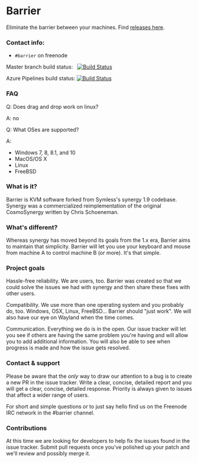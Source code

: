 # Barrier

Eliminate the barrier between your machines. 
Find [releases here](https://github.com/debauchee/barrier/releases).

### Contact info:

- `#barrier` on freenode

Master branch build status: &nbsp; [![Build Status](https://travis-ci.org/debauchee/barrier.svg?branch=master)](https://travis-ci.org/debauchee/barrier)

Azure Pipelines build status: [![Build Status](https://dev.azure.com/debauchee/Barrier/_apis/build/status/debauchee.barrier?branchName=master)](https://dev.azure.com/debauchee/Barrier/_build/latest?definitionId=1&branchName=master)

### FAQ

Q: Does drag and drop work on linux?

A: no

Q: What OSes are supported?

A:
  - Windows 7, 8, 8.1, and 10
  - MacOS/OS X
  - Linux
  - FreeBSD

### What is it?

Barrier is KVM software forked from Symless's synergy 1.9 codebase. Synergy was a commercialized reimplementation of the original CosmoSynergy written by Chris Schoeneman.

### What's different?

Whereas synergy has moved beyond its goals from the 1.x era, Barrier aims to maintain that simplicity. Barrier will let you use your keyboard and mouse from machine A to control machine B (or more). It's that simple.

### Project goals

Hassle-free reliability. We are users, too. Barrier was created so that we could solve the issues we had with synergy and then share these fixes with other users.

Compatibility. We use more than one operating system and you probably do, too. Windows, OSX, Linux, FreeBSD... Barrier should "just work". We will also have our eye on Wayland when the time comes.

Communication. Everything we do is in the open. Our issue tracker will let you see if others are having the same problem you're having and will allow you to add additional information. You will also be able to see when progress is made and how the issue gets resolved.

### Contact & support

Please be aware that the *only* way to draw our attention to a bug is to create a new PR in the issue tracker. Write a clear, concise, detailed report and you will get a clear, concise, detailed response. Priority is always given to issues that affect a wider range of users.

For short and simple questions or to just say hello find us on the Freenode IRC network in the #barrier channel.

### Contributions

At this time we are looking for developers to help fix the issues found in the issue tracker. Submit pull requests once you've polished up your patch and we'll review and possibly merge it.

